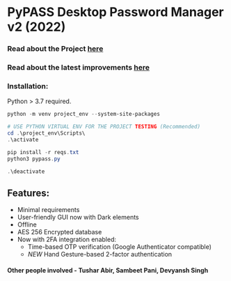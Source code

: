 # PyPASS Desktop Password Manager v2 (2022)

### Read about the Project [ here ](https://github.com/dexter-11/PyPASS/blob/main/About%20PyPASS.pdf)
### Read about the latest improvements [ here ](https://github.com/dexter-11/PyPASS/blob/main/About_PyPASS_2022-Updated.pdf)

### Installation:
Python > 3.7 required.

```powershell
python -m venv project_env --system-site-packages

# USE PYTHON VIRTUAL ENV FOR THE PROJECT TESTING (Recommended)
cd .\project_env\Scripts\
.\activate

pip install -r reqs.txt
python3 pypass.py

.\deactivate
```

## Features:
- Minimal requirements
- User-friendly GUI now with Dark elements
- Offline
- AES 256 Encrypted database
- Now with 2FA integration enabled:
  - Time-based OTP verification (Google Authenticator compatible)
  - *NEW* Hand Gesture-based 2-factor authentication

#### Other people involved - Tushar Abir, Sambeet Pani, Devyansh Singh
